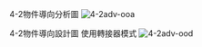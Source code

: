 4-2物件導向分析圖
![4-2adv-ooa](https://github.com/xavier1104/4-2/assets/18095263/da8d251a-4719-4555-b595-8e0ae796b025)

4-2物件導向設計圖 使用轉接器模式
![4-2adv-ood](https://github.com/xavier1104/4-2/assets/18095263/cd23d7d4-c579-4326-af06-327221d1f7dd)
